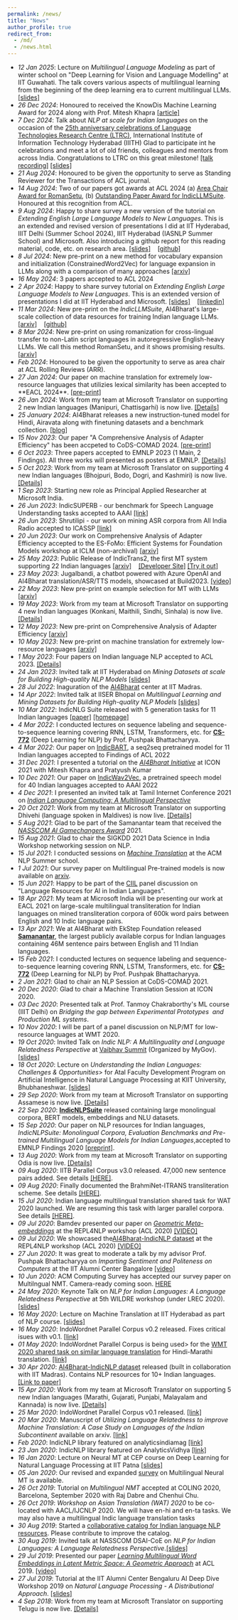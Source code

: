```yaml
---
permalink: /news/
title: "News"
author_profile: true
redirect_from: 
  - /md/
  - /news.html
---
```


<ul>
<li> <i>12 Jan 2025</i>: Lecture on <i>Multilingual Language Modeling</i> as part of winter school on "Deep Learning for Vision and Language Modelling" at IIT Guwahati. The talk covers various aspects of multilingual learning from the beginning of the deep learning era to current multilingual LLMs. <a href="https://anoopkunchukuttan.gitlab.io/publications/presentations/wintersc_iitguwahati_multilingual_model_jan25.pdf">[slides]</a>  </li> 
<li> <i>26 Dec 2024</i>: Honoured to received the KnowDis Machine Learning Award for 2024 along with Prof. Mitesh Khapra <a href="https://www.aninews.in/news/business/knowdis-ai-founder-saurabh-singal-announces-recipients-of-the-knowdis-machine-learning-awards20241226134135">[article]</a>  </li> 
<li> <i>7 Dec 2024</i>: Talk about <i>NLP at scale for Indian languages</i> on the occasion of the <a href="https://ltrc.iiit.ac.in/silver-jubilee/">25th anniversary celebrations of Language Technologies Research Centre (LTRC)</a>, International Institute of Information Technology Hyderabad (IIITH) Glad to participate int he celebrations and meet a lot of old friends, colleagues and mentors from across India. Congratulations to LTRC on this great milestone! <a href="https://www.youtube.com/live/kdrsDGOnZEA?si=xP47DXIZVsyM9paG&t=10450">[talk recording]</a> <a href="https://anoopkunchukuttan.gitlab.io/publications/presentations/ltrc25_nlpscale_indic_dec24.pdf">[slides]</a> </li>
<!-- <li> <i>21 Aug 2024</i>: Pralekha </li>
<li> <i>21 Aug 2024</i>: BhasaAnuvaad </li>
<li> <i>21 Aug 2024</i>: CIA </li>  -->
<li> <i>21 Aug 2024</i>: Honoured to be given the opportunity to serve as Standing Reviewer for the Transactions of ACL journal. </li>
<li> <i>14 Aug 2024</i>: Two of our papers got awards at ACL 2024 (a) <a href="https://www.linkedin.com/feed/update/urn:li:activity:7230469137087537152/?updateEntityUrn=urn%3Ali%3Afs_updateV2%3A%28urn%3Ali%3Aactivity%3A7230469137087537152%2CFEED_DETAIL%2CEMPTY%2CDEFAULT%2Cfalse%29">Area Chair Award for RomanSetu</a>, (b) <a href="https://www.linkedin.com/feed/update/urn:li:activity:7230474526462029824/?updateEntityUrn=urn%3Ali%3Afs_updateV2%3A%28urn%3Ali%3Aactivity%3A7230474526462029824%2CFEED_DETAIL%2CEMPTY%2CDEFAULT%2Cfalse%29">Outstanding Paper Award for IndicLLMSuite</a>. Honoured at this recognition from ACL. </li>
<li> <i>9 Aug 2024</i>: Happy to share survey a new version of the tutorial on <i>Extending English Large Language Models to New Languages</i>. This is an extended and revised version of presentations I did at IIT Hyderabad, IIIT Delhi (Summer School 2024), IIIT Hyderabad (IASNLP Summer School) and Microsoft. Also introducing a github report for this reading material, code, etc. on research area. <a href="https://anoopkunchukuttan.gitlab.io/publications/presentations/extend_en_llms_aug2024.pdf">[slides]</a> &nbsp;&nbsp; <a href="https://github.com/anoopkunchukuttan/multilingual_extend_llm">[github]</a>  </li>
<li> <i>8 Jul 2024</i>: New pre-print on a new method for vocabulary expansion and initialization (ConstrainedWord2Vec) for language expansion in LLMs along with a comparison of many approaches <a href="https://arxiv.org/abs/2407.05841">[arxiv]</a></li>
<li> <i>16 May 2024</i>: 3 papers accepted to ACL 2024 </li>
<li> <i>2 Apr 2024</i>: Happy to share survey tutorial on <i>Extending English Large Language Models to New Languages</i>. This is an extended version of presentations I did at IIT Hyderabad and Microsoft. <a href="https://anoopkunchukuttan.gitlab.io/publications/presentations/extend_en_llms_apr2024.pdf">[slides]</a> &nbsp;&nbsp; <a href="https://www.linkedin.com/feed/update/urn:li:activity:7181591160447012866">[linkedin]</a>  </li>
<li> <i>11 Mar 2024</i>: New pre-print on the <i>IndicLLMSuite</i>, AI4Bharat's large-scale collection of data resources for training Indian language LLMs. <a href="https://arxiv.org/abs/2403.06350">[arxiv]</a> &nbsp;&nbsp; <a href="https://github.com/AI4Bharat/IndicLLMSuite">[github]</a>  </li>
<li> <i>8 Mar 2024</i>: New pre-print on using romanization for cross-lingual transfer to non-Latin script languages in autoregressive English-heavy LLMs. We call this method RomanSetu, and it shows promising results. <a href="https://arxiv.org/abs/2401.14280">[arxiv]</a></li>
<li> <i>Feb 2024</i>: Honoured to be given the opportunity to serve as area chair at ACL Rolling Reviews (ARR). </li>
<li> <i>27 Jan 2024</i>: Our paper on machine translation for extremely low-resource languages that utilizies lexical similarity has been accepted to **EACL 2024**.  <a href="https://arxiv.org/abs/2305.05214">[pre-print]</a> </li>
<li> <i>26 Jan 2024</i>: Work from my team at Microsoft Translator on supporting 2 new Indian languages  (Manipuri, Chattisgarhi) is now live. <a href="https://news.microsoft.com/en-in/microsoft-translator-adds-two-new-languages-chhattisgarhi-and-manipuri/">[Details]</a></li>
<li> <i>25 January 2024</i>: AI4Bharat releases a new instruction-tuned model for Hindi, Airavata along with finetuning datasets and a benchmark collection.  <a href="https://ai4bharat.github.io/airavata">[blog]</a> </li>
<li> <i>15 Nov 2023</i>: Our paper "A Comprehensive Analysis of Adapter Efficiency" has been accpeted to CoDS-COMAD 2024.  <a href="https://arxiv.org/abs/2305.07491">[pre-print]</a> </li>
<li> <i>6 Oct 2023</i>: Three papers accepted to EMNLP 2023 (1 Main, 2 Findings). All three works will presented as posters at EMNLP. <a href="https://twitter.com/ai4bharat/status/1712474113825230948">[Details]</a></li>
<li> <i>5 Oct 2023</i>: Work from my team at Microsoft Translator on supporting 4 new Indian languages  (Bhojpuri, Bodo, Dogri, and Kashmiri) is now live. <a href="https://news.microsoft.com/en-in/microsoft-translator-expands-to-20-indian-languages-empowering-linguistic-diversity">[Details]</a></li>
<li> <i>1 Sep 2023</i>: Starting new role as Principal Applied Researcher at Microsoft India. </li>
<li> <i>26 Jun 2023</i>: IndicSUPERB - our benchmark for Speech Language Understanding tasks accepted to AAAI <a href="https://ojs.aaai.org/index.php/AAAI/article/view/26521">[link]</a></li>
<li> <i>26 Jun 2023</i>: Shrutilipi - our work on mining ASR corpora from All India Radio accepted to ICASSP <a href="https://ieeexplore.ieee.org/abstract/document/10096933">[link]</a></li>
<li> <i>20 Jun 2023</i>: Our work on Comprehensive Analysis of Adapter Efficiency accepted to the ES-FoMo: Efficient Systems for Foundation Models
workshop at ICLM (non-archival) <a href="https://arxiv.org/abs/2305.07491">[arxiv]</a></li>
<li> <i>25 May 2023</i>: Public Release of IndicTrans2, the first MT system supporting 22 Indian languages <a href="https://arxiv.org/abs/2305.16307">[arxiv]</a> &nbsp;&nbsp; <a href="https://github.com/ai4bharat/IndicTrans2">[Developer Site]</a> <a href="https://models.ai4bharat.org/#/nmt/v2">[Try it out]</a> </li>
<li> <i>23 May 2023</i>: Jugalbandi, a chatbot powered with Azure OpenAI and AI4Bharat translation/ASR/TTS models, showcased at Build2023. <a href="https://youtu.be/p9gh_HZQCbk">[video]</a></li>
<li> <i>22 May 2023</i>: New pre-print on example selection for MT with LLMs <a href="https://arxiv.org/abs/2305.14105">[arxiv]</a></li>
<li> <i>19 May 2023</i>: Work from my team at Microsoft Translator on supporting 4 new Indian languages  (Konkani, Maithili, Sindhi, Sinhala) is now live. <a href="https://news.microsoft.com/en-in/microsoft-translator-adds-four-new-languages-konkani-maithili-sindhi-and-sinhala/">[Details]</a></li>
<li> <i>12 May 2023</i>: New pre-print on Comprehensive Analysis of Adapter Efficiency <a href="https://arxiv.org/abs/2305.07491">[arxiv]</a></li>
<li> <i>10 May 2023</i>: New pre-print on machine translation for extremely low-resource languages <a href="https://arxiv.org/abs/2305.05214">[arxiv]</a></li>
<li> <i>1 May 2023</i>: Four papers on Indian language NLP accepted to ACL 2023. <a href="https://www.linkedin.com/feed/update/urn:li:activity:7059502799276969984">[Details]</a></li>
<li> <i>24 Jan 2023</i>: Invited talk at IIT Hyderabad on <i>Mining Datasets at scale for Building High-quality NLP Models</i> <a href="publications/presentations/mining_NLP_IITHyd_jan2023.pdf">[slides]</a> </li>
<li> <i>28 Jul 2022</i>: Inaguration of the <a href=https://ai4bharat.iitm.ac.in">AI4Bharat</a> center at IIT Madras.  </li>
<li> <i>14 Apr 2022</i>: Invited talk at IISER Bhopal on <i>Multilingual Learning and Mining Datasets for Building High-quality NLP Models</i> <a href="publications/presentations/iiser_bhopal_2022.pdf">[slides]</a> </li>
<li> <i>10 Mar 2022</i>: IndicNLG Suite released with 5 generation tasks for 11 Indian languages <a href="https://arxiv.org/abs/2203.05437">[paper]</a> <a href="https://indicnlp.ai4bharat.org/indicnlg-suite">[homepage]</a> </li> 
<li> <i>4 Mar 2022</i>: I conducted lectures on sequence labeling and sequence-to-sequence learning covering RNN, LSTM, Transformers, etc. for <b><a href="https://www.cfilt.iitb.ac.in/~cs772-2022/">CS-772</a></b> (Deep Learning for NLP) by Prof. Pushpak Bhattacharyya. </li> 
<li> <i>4 Mar 2022</i>: Our paper on <a href="https://arxiv.org/abs/2109.02903">IndicBART</a>, a seq2seq pretrained model for 11 Indian languages accepted to Findings of ACL 2022 </li> 
<li> <i>31 Dec 2021</i>: I presented a tutorial on the <a href="publications/presentations/AI4Bharat_Initiative_ICON2021.pdf"><i>AI4Bharat Initiative</i></a> at ICON 2021 with Mitesh Khapra and Pratyush Kumar </li>
<li> <i>10 Dec 2021</i>: Our paper on <a href="https://www.aaai.org/AAAI22Papers/AAAI-12428.JavedT.pdf">IndicWav2Vec</a>, a pretrained speech model  for 40 Indian languages accepted to AAAI 2022 </li> 
<li> <i>4 Dec 2021</i>: I presented an invited talk at Tamil Internet Conference 2021 on <a href="publications/presentations/TIC_indiccomputing_dec2021.pdf"><i>Indian Language Computing: A Multilingual Perspective</i></a> </li>
<li> <i>20 Oct 2021</i>: Work from my team at Microsoft Translator on supporting Dhivehi (language spoken in Maldives) is now live. <a href="https://news.microsoft.com/source/features/ai/microsoft-translator-100-language-milestone/#:~:text=The%20new%20languages%20and%20dialects,spoken%20by%2084.6%20million%20people.">[Details]</a></li>
<li> <i>5 Aug 2021</i>: Glad to be part of the Samanantar team that received the <a href="publications/presentations/NASSCOM_AI_gamechangers_compendium_2021-AI4Bharat.pdf"><i>NASSCOM AI Gamechangers Award</i></a> 2021.</li>
<li> <i>15 Aug 2021</i>: Glad to chair the  SIGKDD 2021 Data Science in India Workshop networking session on NLP.</li>
<li> <i>15 Jul 2021</i>: I conducted sessions on <a href="publications/presentations/ACM-India_NLP_Summer_School_2021.pdf"><i>Machine Translation</i></a>  at the ACM NLP Summer school. </i>
<li> <i>1 Jul 2021</i>: Our survey paper on Multilingual Pre-trained models is now available on <a href="https://arxiv.org/abs/2107.00676">arxiv</a>.
<li> <i>15 Jun 2021</i>: Happy to be part of the <a href="https://www.ciil.org">CIIL</a> panel discussion on "Language Resources for AI in Indian Languages".
<li> <i>18 Apr 2021</i>: My team at Microsoft India will be presenting our work at EACL 2021 on large-scale multilingual transliteration for Indian languages on mined transliteration corpora of 600k word pairs between English and 10 Indic language pairs. 
<li> <i>13 Apr 2021</i>: We at AI4Bharat with EkStep Foundation released <b><a href="https://indicnlp.ai4bharat.org/samanantar">Samanantar</a></b>, the largest publicly available corpus for Indian languages containing 46M sentence pairs between English and 11 Indian languages.</li>
<li> <i>15 Feb 2021</i>: I conducted lectures on sequence labeling and sequence-to-sequence learning covering RNN, LSTM, Transformers, etc. for <b><a href="https://www.cfilt.iitb.ac.in/~cs772/">CS-772</a></b> (Deep Learning for NLP) by Prof. Pushpak Bhattacharyya. </li> 
<li> <i>2 Jan 2021</i>: Glad to chair an NLP Session at CoDS-COMAD 2021. </li> 
<li> <i>20 Dec 2020</i>: Glad to chair a Machine Translation Session at ICON 2020. </li> 
<li> <i>03 Dec 2020</i>: Presented talk at Prof. Tanmoy Chakraborthy's ML course (IIIT Delhi) on <i>Bridging the gap between Experimental Prototypes  and Production ML systems</i>. </li> 
<li> <i>10 Nov 2020</i>: I will be part of a panel discussion on NLP/MT for low-resource languages at WMT 2020. </li> 
<li> <i>19 Oct 2020</i>: Invited Talk on <i>Indic NLP: A Multilinguality and Language Relatedness Perspective</i> at <a href="https://innovate.mygov.in/vaibhav-summit">Vaibhav Summit</a> (Organized by MyGov). 
  <a href="publications/presentations/vaibhav_summit_2020_anoop.pdf">[slides]</a> </li> 
<li> <i>18 Oct 2020</i>: Lecture on <i>Understanding the Indian Languages: Challenges & Opportunities</i>> for Atal Faculty Development Program on Artificial Intelligence in Natural Language Processing at KIIT University, Bhubhaneshwar. 
  <a href="publications/presentations/kiit_indicnlp_talk_oct2020.pdf">[slides]</a> </li> 
<li> <i>29 Sep 2020</i>: Work from my team at Microsoft Translator on supporting Assamese is now live. <a href="https://www.microsoft.com/en-us/translator/blog/2020/09/29/assamese-text-translation-is-here/">[Details]</a></li>     
<li> <i>22 Sep 2020</i>: <a href="https://indicnlp.ai4bharat.org"><b>IndicNLPSuite</b></a> released containing large monolingual corpora, BERT models, embeddings and NLU datasets. </li>
<li> <i>15 Sep 2020</i>: Our paper on NLP resources for Indian languages,  <i>IndicNLPSuite: Monolingual Corpora, Evaluation Benchmarks and Pre-trained Multilingual Language Models for Indian Languages</i>,accepted to EMNLP Findings 2020  <a href="https://indicnlp.ai4bharat.org/papers/arxiv2020_indicnlp_corpus.pdf">[preprint]</a>. </li>
<li> <i>13 Aug 2020</i>: Work from my team at Microsoft Translator on supporting Odia is now live. <a href="https://www.microsoft.com/en-us/translator/blog/2020/08/13/odia-language-text-translation-is-now-available-in-microsoft-translator/">[Details]</a></li>   
<li> <i>09 Aug 2020</i>: IITB Parallel Corpus v3.0 released. 47,000 new sentence pairs added. See details <a href="http://www.cfilt.iitb.ac.in/iitb_parallel">[HERE]</a>. </li>
<li> <i>09 Aug 2020</i>: Finally documented the BrahmiNet-ITRANS transliteration scheme. See details <a href="http://anoopk.in/publications/brahminet_itrans.pdf">[HERE]</a>. </li>
<li> <i>15 Jul 2020</i>: Indian language multilingual translation shared task for WAT 2020 launched. We are resuming this task with larger parallel corpora. See details <a href="http://lotus.kuee.kyoto-u.ac.jp/WAT/indic-multilingual">[HERE]</a>. </li>
<li> <i>09 Jul 2020</i>: Bamdev presented our paper on <i><a href="https://www.aclweb.org/anthology/2020.repl4nlp-1.6/">Geometric Meta-embeddings</a></i> at the REPL4NLP workshop (ACL 2020)  <a href="https://slideslive.com/38929772/learning-geometric-word-metaembeddings">[VIDEO]</a> </li>
<li> <i>09 Jul 2020</i>: We showcased the<a href="https://github.com/ai4bharat-indicnlp/indicnlp_corpus">AI4Bharat-IndicNLP  dataset</a> at the REPL4NLP workshop (ACL 2020)  <a href="https://slideslive.com/38931238/ai4bharatindicnlp-dataset-monolingual-corpora-and-word-embeddings-for-indic-languages">[VIDEO]</a> </li>
<li> <i>27 Jun 2020</i>: It was great to moderate a talk by my advisor Prof. Pushpak Bhattacharyya on <i>Imparting Sentiment and Politeness on Computers</i> at the IIT Alumni Center Bangalore <a href="https://www.youtube.com/watch?v=tazawAagbbg">[video]</a> </li>
<li> <i>10 Jun 2020</i>: ACM Computing Survey has accepted our survey paper on Multilngual NMT. Camera-ready coming soon. <a href="https://arxiv.org/abs/2001.01115">HERE</a> </li>
<li> <i>24 May 2020</i>: Keynote Talk on <i>NLP for Indian Languages: A Language Relatedness Perspective</i> at 5th WILDRE workshop (under LREC 2020). <a href="publications/presentations/wildre_keynote_2020.pdf">[slides]</a> </li>
<li> <i>16 May 2020</i>: Lecture on Machine Translation at IIT Hyderabad as part of NLP course. <a href="publications/presentations/iithyd_mt_2020.pdf">[slides]</a> </li>
<li> <i>16 May 2020</i>: IndoWordnet Parallel Corpus v0.2 released. Fixes critical isues with  v0.1. <a href="https://github.com/anoopkunchukuttan/indowordnet_parallel">[link]</a> </li>
<li> <i>01 May 2020</i>: IndoWordnet Parallel Corpus is being used> for the <a href="http://www.statmt.org/wmt20/similar.html">WMT 2020 shared task on similar language translation</a> for Hindi-Marathi translation. <a href="https://github.com/anoopkunchukuttan/indowordnet_parallel">[link]</a> </li>
<li> <i>30 Apr 2020</i>: <a href="https://github.com/ai4bharat-indicnlp/indicnlp_corpus">AI4Bharat-IndicNLP  dataset</a> released (built in collaboration with IIT Madras). Contains NLP resources for 10+ Indian languages. <a href="https://arxiv.org/abs/2005.00085">[Link to paper]</a> </li>
<li> <i>15 Apr 2020</i>: Work from my team at Microsoft Translator on supporting 5 new Indian languages  (Marathi, Gujarati, Punjabi, Malayalam and Kannada) is now live. <a href="https://www.microsoft.com/en-us/translator/blog/2020/04/15/microsoft-adds-five-languages-of-india-to-microsoft-translator">[Details]</a></li>
<li> <i>25 Mar 2020</i>: IndoWordnet Parallel Corpus v0.1 released. <a href="https://github.com/anoopkunchukuttan/indowordnet_parallel">[link]</a> </li>
<li> <i>20 Mar 2020</i>: Manuscript of <i>Utilizing Language Relatedness to improve Machine Translation: A Case Study on Languages of the Indian Subcontinent</i> available on arxiv. <a href="https://arxiv.org/abs/2003.08925">[link]</a> </li>
<li> <i>Feb 2020</i>: IndicNLP library featured on analyticsindiamag <a href="https://analyticsindiamag.com/top-nlp-libraries-datasets-for-indian-languages">[link]</a> </li>
<li> <i>23 Jan 2020</i>: IndicNLP library featured on AnalyticsVidhya <a href="https://www.analyticsvidhya.com/blog/2020/01/3-important-nlp-libraries-indian-languages-python/">[link]</a> </li>
<li> <i>16 Jan 2020</i>: Lecture on Neural MT at CEP course on Deep Learning for Natural Language Processing at IIT Patna <a href="publications/presentations/cep_iitpatna_mt_2020.pdf">[slides]</a> </li> 
<li> <i>05 Jan 2020</i>: Our revised and expanded <a href="https://arxiv.org/abs/2001.01115">survey</a> on Multilingual Neural MT is available.</li> 
<li> <i>26 Oct 2019</i>: Tutorial on <i>Multilingual NMT</i> accepted at COLING 2020, Barcelona, September 2020 with Raj Dabre and Chenhui Chu. </li>
<li> <i>26 Oct 2019</i>: <i>Workshop on Asian Translation (WAT) 2020 </i> to be co-located with AACL/IJCNLP 2020.  We will have en-hi and en-ta tasks. We may also have a multilingual Indic language translation tasks</i>
<li> <i>30 Aug 2019</i>: Started a <a href="https://github.com/indicnlpweb/indicnlp_catalog">collaborative catalog for Indian language NLP resources</a>. Please contribute to improve the catalog.</li> 
<li> <i>30 Aug 2019</i>: Invited talk at NASSCOM DSAI-CoE on <i>NLP for Indian Languages: A Language Relatedness Perspective</i>.<a href="publications/presentations/nasscom_indicnlp_talk_aug_2019.pdf">[slides]</a>  </li>
<li> <i>29 Jul 2019</i>: Presented our paper <i><a href="publications/tacl2019_geomm.pdf">Learning Multilingual Word Embeddings in Latent Metric Space: A Geometric Approach</a></i> at ACL 2019. <a href="http://www.livecongress.it/aol/indexSA.php?id=73492898&ticket=">[video]</a></li>
<li> <i>27 Jul 2019</i>: Tutorial at the IIT Alumni Center Bengaluru AI Deep Dive Workshop 2019 on <i>Natural Language Processing - A Distributional Approach</i>. <a href="publications/presentations/iitacb_nlp_tutorial_27Jul2019.pdf">[slides]</a>
<li> <i>4 Sep 2018</i>: Work from my team at Microsoft Translator on supporting Telugu is now live. <a href="https://www.microsoft.com/en-us/translator/blog/2018/09/04/microsoft-translator-adds-telugu-as-a-supported-language/">[Details]</a></li>   
</ul>